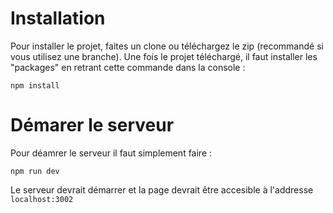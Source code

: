 # Installation

Pour installer le projet, faites un clone ou téléchargez le zip (recommandé si vous utilisez une branche). Une fois le projet téléchargé, il faut installer les "packages" en retrant cette commande dans la console : 
```
npm install
```

# Démarer le serveur 
Pour déamrer le serveur il faut simplement faire :

```
npm run dev
```
Le serveur devrait démarrer et la page devrait être accesible à l'addresse `localhost:3002` 
